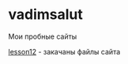 

# vadimsalut
Мои пробные сайты

[lesson12]( vadimsalut.github.io/github/index.html
) - закачаны файлы сайта
